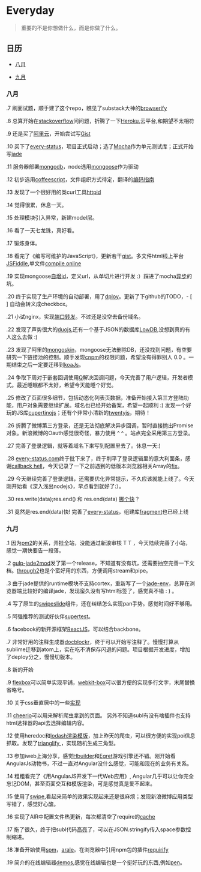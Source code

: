 # Everyday

> 重要的不是你想做什么，而是你做了什么。

##  日历

* [八月](#Aug)

* [九月](#Sep)

<a  name="Aug"></a>
###  八月

.7  刷面试题，顺手建了这个repo，瞧见了substack大神的[browserify](http://browserify.org/)

.8  总算开始在[stackoverflow](http://www.stackoverflow.com)问问题，折腾了一下[Heroku](https://dashboard.heroku.com/apps),云平台,和期望不太相符

.9  还是买了[阿里云](http://121.40.137.124:8999/)，开始尝试写[Gist](https://gist.github.com/elrrrrrrr/f411471f8c674f793eb3)

.10 买下了[every-status](http://www.every-status.com)，项目正式启动；选了[Mocha](http://visionmedia.github.io/mocha/)作为单元测试库；正式开始写[jade](http://jade-lang.com/)

.11 服务器部署[mongodb](http://docs.mongodb.org/manual/)，node选用[mongoose](http://mongoosejs.com/)作为驱动

.12 初步选用[coffeescript](http://coffeescript.org)，文件组织方式待定，翻译的[编码指南](https://github.com/elrrrrrrr/coffeescript-style-guide/blob/master/README-ZH.md)

.13 发现了一个很好用的类curl工具[httpid](https://github.com/jakubroztocil/httpie)

.14 觉得很累，休息一天。

.15 处理模块引入异常，新建model层。

.16 看了一天七龙珠，真好看。

.17 锻炼身体。

.18 看完了《编写可维护的JavaScript》，更新若干[gist](https://gist.github.com/elrrrrrrr)。多文件html线上平台[JSFiddle](http://jsfiddle.net/),单文件[compile online](http://www.compileonline.com/try_html5_online.php)

.19 实现mongoose[自增id](https://gist.github.com/elrrrrrrr/792a275f8506e9562852)，定义url，从单切片进行开发 :）踩进了mocha[异步](http://stackoverflow.com/questions/25379309/how-to-use-mongoose-in-mocha-unit-test/25379775?noredirect=1#comment39594584_25379775)的坑。

.20 终于实现了生产环境的自动部署，用了[dploy](http://dploy.io/)。更新了下github的TODO，- [ ] 自动会转义成checkbox。

.21 小试nginx，实现[端口转发](https://gist.github.com/elrrrrrrr/27577929edf0fb67e40f)。不过还是没空去备份域名。

.22 发现了声势很大的[duojs](http://duojs.org),还有一个基于JSON的数据库[LowDB](https://github.com/typicode/lowdb),没想到真的有人这么去做 :)

.23 发现了阿里的[mongoskin](https://github.com/kissjs/node-mongoskin)，mongoose无法删除DB，还没找到问题，有空要研究一下链接池的控制。顺手发现[cnpm](https://github.com/cnpm/cnpm/issues/42)的权限问题，希望没有得罪别人 0.0 。一期结束之后一定要迁移到[koaJs](https://github.com/koajs/koa)。

.24 争取下周对于嵌套回调使用[Q](https://github.com/kriskowal/q)解决回调问题，今天完善了用户逻辑，开发者模式。最近睡眠都不太好，希望今天能睡个好觉。

.25 修改了页面很多细节，包括动态化列表页数据，准备开始接入第三方登陆功能，用户对象需要继续扩展。域名也已经开始备案，希望一起顺利 :) 发现一个好玩的JS库[cupertinojs](https://github.com/jerrymarino/cupertinojs?utm_content=buffer23702&utm_medium=social&utm_source=twitter.com&utm_campaign=buffer)；还有个非常小清新的[twentyjs](http://twentyjs.com/)，期待！

.26 折腾了微博第三方登录，还是无法彻底解决异步回调，暂时直接抛出Promise对象。新浪微博的Oauth感觉很奇怪，暴力使用 ^ ^ 。站点完全采用第三方登录。

.27 完善了登录逻辑，就等着域名下来写到配置里去了。休息一天:)

.28 [every-status.com](every-status.com)终于批下来了，终于削平了登录逻辑里的意大利面条，感谢[callback hell](http://callbackhell.com/)，今天记录了一下之前遇到的低版本浏览器相关Array的[fix](https://gist.github.com/elrrrrrrr/369c651e9a81e0eeb7f6)。

.29 今天继续完善了登录逻辑，还需要优化异常提示，不久应该就能上线了。今天刚开始看《深入浅出nodejs》，早点看到就好了:）。

.30 res.write(data);res.end() 和 res.end(data) [哪个快](https://github.com/joyent/node/blob/master/lib/_http_outgoing.js#L486)？

.31 竟然是res.end(data)快! 完善了[every-status](http://www.every-status.com)，组建库[fragment](http://f.every-status.com)也已经上线

<a  name="Sep"></a>
###  九月

.1 因为[pm2](https://github.com/Unitech/PM2)的关系，弄挂全站，没能通过新浪审核 T T ，今天陆续完善了小站，感觉一期快要告一段落。

.2 [gulp-jade2mod](https://github.com/elrrrrrrr/jade2mod)发了第一个release，不知道有没有坑，还需要抽空完善一下文档。[through2](https://www.npmjs.org/package/through2)也是个蛮好用的东西，方便调用stream和pipe。

.3 由于jade提供的runtime模块不支持cortex，重新写了一个[jade-env](https://github.com/elrrrrrrr/jade-env)，总算在浏览器端比较好的编译jade，发现蛮久没有写html标签了，感觉真不错 : ) 。

.4 写了原生的[swipeslide](https://gist.github.com/elrrrrrrr/d00b245c26b55a926a7f)组件，还在纠结怎么实现pan手势。感觉时间好不够用。

.5 阿强推荐的测试好伙伴[supertest](https://github.com/visionmedia/supertest)。

.6 facebook的新开源框架[ReactJS](http://facebook.github.io/react/)，可以结合backbone。

.7 非常好用的注释生成器[docblockr](https://github.com/spadgos/sublime-jsdocs)，终于可以开始写注释了。慢慢打算从sublime迁移到atom上，实在吃不消保存闪退的问题。项目根据开发进度，增加了deploy分之，慢慢切版本。

.8 新的开始

.9 [flexbox](http://css-tricks.com/snippets/css/a-guide-to-flexbox/)可以简单实现平铺，[webkit-box](https://gist.github.com/elrrrrrrr/d64f14b0cd68e6feefe0)可以很方便的实现多行文字，末尾替换省略号。

.10 关于css垂直居中的一些[实现](http://t.cn/RhycoGo?u=2017654444&m=3752262402525521&cu=2017654444)

.11 [cheerio](https://github.com/cheeriojs/cheerio)可以用来解析爬虫拿到的页面。 另外不知道subl有没有啥插件也支持html选择器的api去选择编辑内容。

.12 使用heredoc和[lodash](http://lodash.com)[渲染模版](https://gist.github.com/elrrrrrrr/175de2b90c430840bba6)，加上昨天的爬虫，可以很方便的实现poi信息抓取。发现了[trianglify ](http://qrohlf.com/trianglify/)，实现随机生成三角型。

.13 参加iweb上海分享，感觉[Hbuilder](http://dcloud.io/)和[Egret](http://egret-lab.org/)游戏引擎还不错。刚开始看AngularJs动物书，不过一直对Angular没什么感觉，可能和现在的业务有关系。

.14 粗粗看完了《用AngularJS开发下一代Web应用》, Angular几乎可以让你完全忘记DOM，甚至页面交互和模版渲染，可是感觉真是爱不起来。

.15 使用了[swipe](https://github.com/thebird/Swipe),看起来简单的效果实现起来还是很麻烦；发现新浪微博应用类型写错了，感觉好心酸。

.16 实现了AIR中配置文件热更新，每次都清空了require的[cache](http://stackoverflow.com/questions/1972242/auto-reload-of-files-in-node-js)

.17 拖了很久，终于把subl代码[高亮](https://gist.github.com/elrrrrrrr/4c2f5a315f8d2b9a52cc)了，可以在JSON.stringify传入space参数控制缩进。

.18 准备开始使用[spm](http://docs.spmjs.org/doc/)，[arale](http://aralejs.org/docs/about-arale.html)。在浏览器中引用npm包的插件[requirify](http://www.devspaper.com/2014/09/01/great-chrome-extension-requiring-npm-modules-in-the-browser-console/)

.19 简介的在线编辑器[demos](http://demos.berwin.me/),感觉在线编辑也是一个挺好玩的东西,例如[pen](http://sofish.github.io/pen/)。
